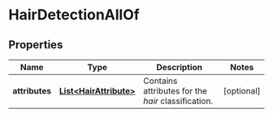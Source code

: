 

# HairDetectionAllOf

## Properties

Name | Type | Description | Notes
------------ | ------------- | ------------- | -------------
**attributes** | [**List&lt;HairAttribute&gt;**](HairAttribute.md) | Contains attributes for the _hair_ classification. |  [optional]




